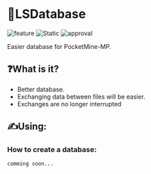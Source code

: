 # 💾LSDatabase
<img alt="feature" src="https://img.shields.io/badge/feature-database-aqua"> <img alt="Static" src="https://api.github.com/repos/LootSpace369/LSDatabase">
<img alt="approval" src="https://img.shields.io/badge/approval-not_yet-aqua">

Easier database for PocketMine-MP.

## ❓What is it?
- Better database.
- Exchanging data between files will be easier.
- Exchanges are no longer interrupted

## ✍️Using:
### How to create a database:
```PHP
comming soon...
```
